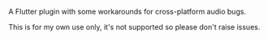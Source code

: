 A Flutter plugin with some workarounds for cross-platform audio bugs. 

This is for my own use only, it's not supported so please don't raise issues.